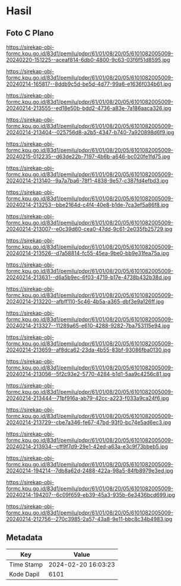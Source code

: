 # Hasil

## Foto C Plano

https://sirekap-obj-formc.kpu.go.id/83d1/pemilu/pdpr/61/01/08/20/05/6101082005009-20240220-151225--aceaf814-6db0-4800-9c63-03f6f51d8595.jpg

https://sirekap-obj-formc.kpu.go.id/83d1/pemilu/pdpr/61/01/08/20/05/6101082005009-20240214-165817--8ddb9c5d-be5d-4d77-99a6-e1636f034b61.jpg

https://sirekap-obj-formc.kpu.go.id/83d1/pemilu/pdpr/61/01/08/20/05/6101082005009-20240214-213555--ed18e50b-bdd2-4736-a83e-7a186aaca326.jpg

https://sirekap-obj-formc.kpu.go.id/83d1/pemilu/pdpr/61/01/08/20/05/6101082005009-20240214-213404--025756d8-a2b5-4347-b740-7a920898d6f9.jpg

https://sirekap-obj-formc.kpu.go.id/83d1/pemilu/pdpr/61/01/08/20/05/6101082005009-20240215-012235--d63de22b-7197-4b6b-a646-bc020fe1fd75.jpg

https://sirekap-obj-formc.kpu.go.id/83d1/pemilu/pdpr/61/01/08/20/05/6101082005009-20240214-213140--9a7a7ba6-78f1-4838-9e57-c387fd4efbd3.jpg

https://sirekap-obj-formc.kpu.go.id/83d1/pemilu/pdpr/61/01/08/20/05/6101082005009-20240214-213253--bbe2164d-c4f4-40e8-b1de-7ca3ef5a86f8.jpg

https://sirekap-obj-formc.kpu.go.id/83d1/pemilu/pdpr/61/01/08/20/05/6101082005009-20240214-213007--e0c39d60-cea0-47dd-9c61-2e035fb25729.jpg

https://sirekap-obj-formc.kpu.go.id/83d1/pemilu/pdpr/61/01/08/20/05/6101082005009-20240214-213526--d7a58814-fc55-45ea-9be0-bb9e31fea75a.jpg

https://sirekap-obj-formc.kpu.go.id/83d1/pemilu/pdpr/61/01/08/20/05/6101082005009-20240214-213631--d6a5b9ec-6f03-4719-b17e-4738b432b38d.jpg

https://sirekap-obj-formc.kpu.go.id/83d1/pemilu/pdpr/61/01/08/20/05/6101082005009-20240214-213220--afbff110-5c46-4b5a-a365-dbf3e9a126ff.jpg

https://sirekap-obj-formc.kpu.go.id/83d1/pemilu/pdpr/61/01/08/20/05/6101082005009-20240214-213327--11289a65-e610-4288-9282-7ba753115e94.jpg

https://sirekap-obj-formc.kpu.go.id/83d1/pemilu/pdpr/61/01/08/20/05/6101082005009-20240214-213659--af8dca62-23da-4b55-83bf-93086fba0130.jpg

https://sirekap-obj-formc.kpu.go.id/83d1/pemilu/pdpr/61/01/08/20/05/6101082005009-20240214-213056--5f2c93e2-5770-4284-b1d1-5aa9c4256c81.jpg

https://sirekap-obj-formc.kpu.go.id/83d1/pemilu/pdpr/61/01/08/20/05/6101082005009-20240214-213444--71bf916a-ab79-42cc-a223-f033a9ca24f6.jpg

https://sirekap-obj-formc.kpu.go.id/83d1/pemilu/pdpr/61/01/08/20/05/6101082005009-20240214-213729--cbe7a346-fe67-47bd-93f0-bc74e5ad6ec3.jpg

https://sirekap-obj-formc.kpu.go.id/83d1/pemilu/pdpr/61/01/08/20/05/6101082005009-20240214-213934--cff9f7d9-29e1-42ed-a63a-e3c9f73bbeb5.jpg

https://sirekap-obj-formc.kpu.go.id/83d1/pemilu/pdpr/61/01/08/20/05/6101082005009-20240214-194214--7db8a62d-2488-422a-98a5-84fb8979e3ed.jpg

https://sirekap-obj-formc.kpu.go.id/83d1/pemilu/pdpr/61/01/08/20/05/6101082005009-20240214-194207--6c09f659-eb39-45a3-935b-6e3436bcd699.jpg

https://sirekap-obj-formc.kpu.go.id/83d1/pemilu/pdpr/61/01/08/20/05/6101082005009-20240214-212756--270c3985-2a57-43a8-9e11-bbc8c34b4983.jpg


## Metadata

| Key        | Value               |
| ---------- | ------------------- |
| Time Stamp | 2024-02-20 16:03:23 |
| Kode Dapil | 6101                |



